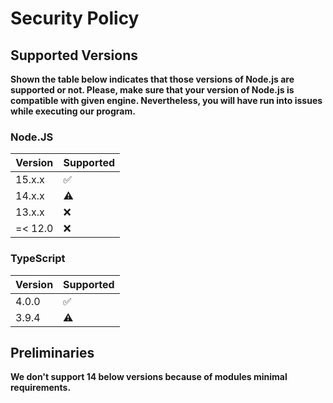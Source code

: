 # Security Policy

## Supported Versions

**Shown the table below indicates that those versions of Node.js are supported
or not. Please, make sure that your version of Node.js is compatible with given
engine. Nevertheless, you will have run into issues while executing our
program.**

### Node.JS
| Version | Supported          |
| ------- | ------------------ |
| 15.x.x  | :white_check_mark: |
| 14.x.x  | :warning:          |
| 13.x.x  | :x:                |
| =< 12.0 | :x:                |

### TypeScript
| Version | Supported          |
| ------- | ------------------ |
| 4.0.0  | :white_check_mark: |
| 3.9.4  | :warning:          |

## Preliminaries

**We don't support 14 below versions because of modules minimal requirements.**
